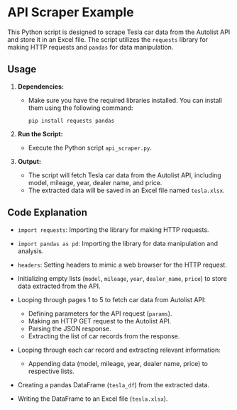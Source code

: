 # API Scraper Example

This Python script is designed to scrape Tesla car data from the Autolist API and store it in an Excel file. The script utilizes the `requests` library for making HTTP requests and `pandas` for data manipulation.

## Usage

1. **Dependencies:**
   - Make sure you have the required libraries installed. You can install them using the following command:
     ```
     pip install requests pandas
     ```

2. **Run the Script:**
   - Execute the Python script `api_scraper.py`.

3. **Output:**
   - The script will fetch Tesla car data from the Autolist API, including model, mileage, year, dealer name, and price.
   - The extracted data will be saved in an Excel file named `tesla.xlsx`.

## Code Explanation

- `import requests`: Importing the library for making HTTP requests.
- `import pandas as pd`: Importing the library for data manipulation and analysis.

- `headers`: Setting headers to mimic a web browser for the HTTP request.

- Initializing empty lists (`model`, `mileage`, `year`, `dealer_name`, `price`) to store data extracted from the API.

- Looping through pages 1 to 5 to fetch car data from Autolist API:
  - Defining parameters for the API request (`params`).
  - Making an HTTP GET request to the Autolist API.
  - Parsing the JSON response.
  - Extracting the list of car records from the response.

- Looping through each car record and extracting relevant information:
  - Appending data (model, mileage, year, dealer name, price) to respective lists.

- Creating a pandas DataFrame (`tesla_df`) from the extracted data.

- Writing the DataFrame to an Excel file (`tesla.xlsx`).
